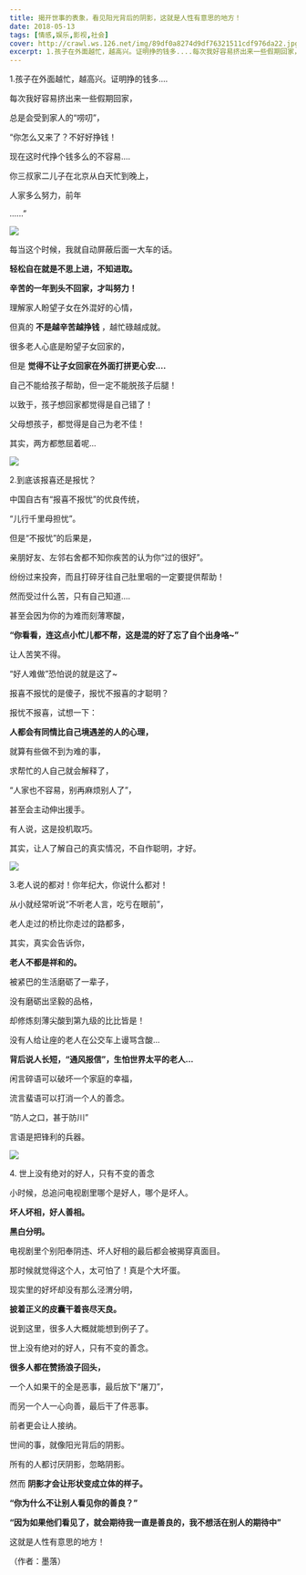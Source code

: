 ```yaml
---
title: 揭开世事的表象，看见阳光背后的阴影，这就是人性有意思的地方！
date: 2018-05-13
tags: [情感,娱乐,影视,社会]
cover: http://crawl.ws.126.net/img/89df0a8274d9df76321511cdf976da22.jpg
excerpt: 1.孩子在外面越忙，越高兴。证明挣的钱多....每次我好容易挤出来一些假期回家，总是会受到家人的“唠叨”，“你怎么又来了？不好好挣钱！现在这时代挣个钱多么的不容易....你三叔家二儿子在北京从白天忙到晚上，人家多么努
---
```

1.孩子在外面越忙，越高兴。证明挣的钱多....

每次我好容易挤出来一些假期回家，

总是会受到家人的“唠叨”，

“你怎么又来了？不好好挣钱！

现在这时代挣个钱多么的不容易....

你三叔家二儿子在北京从白天忙到晚上，

人家多么努力，前年

......”

![](http://crawl.ws.126.net/img/89df0a8274d9df76321511cdf976da22.jpg)  

每当这个时候，我就自动屏蔽后面一大车的话。

**轻松自在就是不思上进，不知进取。**

**辛苦的一年到头不回家，才叫努力！**

理解家人盼望子女在外混好的心情，

但真的 **不是越辛苦越挣钱** ，越忙碌越成就。

很多老人心底是盼望子女回家的，

但是 **觉得不让子女回家在外面打拼更心安....**

自己不能给孩子帮助，但一定不能脱孩子后腿！

以致于，孩子想回家都觉得是自己错了！

父母想孩子，都觉得是自己为老不佳！

其实，两方都憋屈着呢...

![](http://crawl.ws.126.net/img/fa190bb3ceefc201a194d4738051f13c.jpg)  

2.到底该报喜还是报忧？

中国自古有“报喜不报忧”的优良传统，

“儿行千里母担忧”。

但是“不报忧”的后果是，

亲朋好友、左邻右舍都不知你疾苦的认为你“过的很好”。

纷纷过来投奔，而且打碎牙往自己肚里咽的一定要提供帮助！

然而受过什么苦，只有自己知道....

甚至会因为你的为难而刻薄寒酸，

**“你看看，连这点小忙儿都不帮，这是混的好了忘了自个出身咯~”**

让人苦笑不得。

“好人难做”恐怕说的就是这了~

报喜不报忧的是傻子，报忧不报喜的才聪明？

报忧不报喜，试想一下：

**人都会有同情比自己境遇差的人的心理，**

就算有些做不到为难的事，

求帮忙的人自己就会解释了，

“人家也不容易，别再麻烦别人了”，

甚至会主动伸出援手。

有人说，这是投机取巧。

其实，让人了解自己的真实情况，不自作聪明，才好。

![](http://crawl.ws.126.net/img/375a4eb55ee343bcabb2ac60d46bec06.jpg)  

3.老人说的都对！你年纪大，你说什么都对！

从小就经常听说“不听老人言，吃亏在眼前”，

老人走过的桥比你走过的路都多，

其实，真实会告诉你，

**老人不都是祥和的。**

被紧巴的生活磨砺了一辈子，

没有磨砺出坚毅的品格，

却修炼刻薄尖酸到第九级的比比皆是！

没有人给让座的老人在公交车上谩骂含酸...

**背后说人长短，“通风报信”，生怕世界太平的老人...**

闲言碎语可以破坏一个家庭的幸福，

流言蜚语可以打消一个人的善念。

“防人之口，甚于防川”

言语是把锋利的兵器。

![](http://crawl.ws.126.net/img/3b194ecd38d3983944816f37b4cd5bb7.jpg)  

4\. 世上没有绝对的好人，只有不变的善念

小时候，总追问电视剧里哪个是好人，哪个是坏人。

**坏人坏相，好人善相。**

**黑白分明。**

电视剧里个别阳奉阴违、坏人好相的最后都会被揭穿真面目。

那时候就觉得这个人，太可怕了！真是个大坏蛋。

现实里的好坏却没有那么泾渭分明，

**披着正义的皮囊干着丧尽天良。**

说到这里，很多人大概就能想到例子了。

世上没有绝对的好人，只有不变的善念。

**很多人都在赞扬浪子回头，**

一个人如果干的全是恶事，最后放下“屠刀”，

而另一个人一心向善，最后干了件恶事。

前者更会让人接纳。

世间的事，就像阳光背后的阴影。

所有的人都讨厌阴影，忽略阴影。

然而 **阴影才会让形状变成立体的样子。**

**“你为什么不让别人看见你的善良？”**

**“因为如果他们看见了，就会期待我一直是善良的，我不想活在别人的期待中”**

这就是人性有意思的地方！

（作者：墨落）

